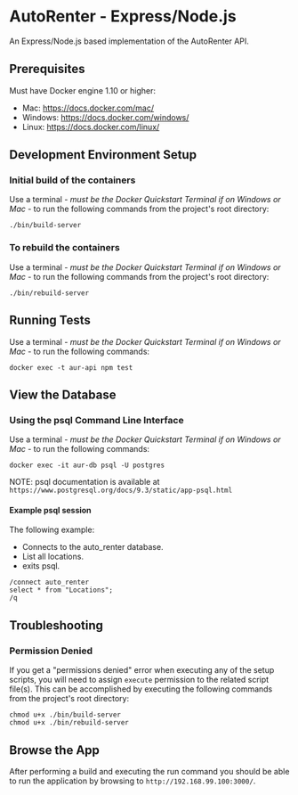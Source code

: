 # AutoRenter - Express/Node.js #

An Express/Node.js based implementation of the AutoRenter API.

## Prerequisites ##

Must have Docker engine 1.10 or higher:

- Mac: https://docs.docker.com/mac/
- Windows: https://docs.docker.com/windows/
- Linux: https://docs.docker.com/linux/

## Development Environment Setup ##

### Initial build of the containers ###

Use a terminal - *must be the Docker Quickstart Terminal if on Windows or Mac* - to run the following commands from the project's root directory:

```
./bin/build-server
```

### To rebuild the containers ###

Use a terminal - *must be the Docker Quickstart Terminal if on Windows or Mac* - to run the following commands from the project's root directory:

```
./bin/rebuild-server
```

## Running Tests ##

Use a terminal - *must be the Docker Quickstart Terminal if on Windows or Mac* - to run the following commands:

```
docker exec -t aur-api npm test
```

## View the Database ##

### Using the psql Command Line Interface ###

Use a terminal - *must be the Docker Quickstart Terminal if on Windows or Mac* - to run the following commands:

```
docker exec -it aur-db psql -U postgres
```

NOTE: psql documentation is available at `https://www.postgresql.org/docs/9.3/static/app-psql.html`

#### Example psql session ####

The following example:

 - Connects to the auto_renter database.
 - List all locations.
 - exits psql.

```
/connect auto_renter
select * from "Locations";
/q
```

## Troubleshooting ##

### Permission Denied ###

If you get a "permissions denied" error when executing any of the setup scripts, you will need to assign `execute` permission to the related script file(s). This can be accomplished by executing the following commands from the project's root directory:

```
chmod u+x ./bin/build-server
chmod u+x ./bin/rebuild-server
```

## Browse the App ##

After performing a build and executing the run command you should be able to run the application by browsing to `http://192.168.99.100:3000/`.
